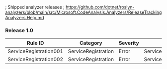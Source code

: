 ﻿; Shipped analyzer releases
; https://github.com/dotnet/roslyn-analyzers/blob/main/src/Microsoft.CodeAnalysis.Analyzers/ReleaseTrackingAnalyzers.Help.md

### Release 1.0

Rule ID | Category | Severity | Notes
--------|----------|----------|-------
ServiceRegistration001 | ServiceRegistration | Error | ServiceProviderAttributeAnalyzer
ServiceRegistration002 | ServiceRegistration | Error | ServiceProviderAttributeAnalyzer